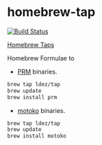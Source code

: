 # homebrew-tap 

[![Build Status](https://travis-ci.org/ldez/homebrew-tap.svg?branch=master)](https://travis-ci.org/ldez/homebrew-tap)

[Homebrew Taps](https://docs.brew.sh/Taps)

Homebrew Formulae to

- [PRM](https://github.com/ldez/prm) binaries.

```sh
brew tap ldez/tap
brew update
brew install prm
```

- [motoko](https://github.com/ldez/motoko) binaries.

```sh
brew tap ldez/tap
brew update
brew install motoko
```
